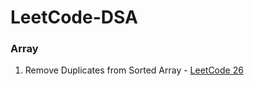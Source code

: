 # LeetCode-DSA

### Array
1. Remove Duplicates from Sorted Array - [LeetCode 26](https://leetcode.com/problems/remove-duplicates-from-sorted-array/)
